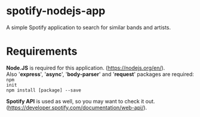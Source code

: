 # spotify-nodejs-app
A simple Spotify application to search for similar bands and artists.

# Requirements
<b>Node.JS</b> is required for this application. (https://nodejs.org/en/).<br/>
Also '<b>express</b>', '<b>async</b>', '<b>body-parser</b>' and '<b>request</b>' packages are required:<br />
<code>npm init</code><br />
<code>npm install [package] --save</code>

<b>Spotify API</b> is used as well, so you may want to check it out. (https://developer.spotify.com/documentation/web-api/).
